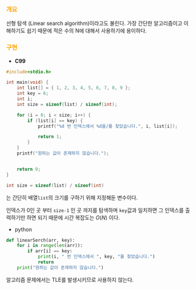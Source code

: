 ### <font color="orange">개요</font>

선형 탐색 (Linear search algorithm)이라고도 불린다. 가장 간단한 알고리즘이고 이해하기도 쉽기 때문에 적은 수의 N에 대해서 사용하기에 용이하다.

### <font color="orange">구현</font>
- **C99**
```C
#include<stdio.h>

int main(void) {
    int list[] = { 1, 2, 3, 4, 5, 6, 7, 8, 9 };
    int key = 6;
    int i;
    int size = sizeof(list) / sizeof(int);

    for (i = 0; i < size; i++) {
        if (list[i] == key) {
            printf("%d 번 인덱스에서 %d을/를 찾았습니다.", i, list[i]);

            return 1;
        }
    }
    printf("원하는 값이 존재하지 않습니다.");


    return 0;
}
```

```C
int size = sizeof(list) / sizeof(int)
```
는 간단히 배열`list`의 크기를 구하기 위해 지정해둔 변수이다.

인덱스가 0인 곳 부터 `size-1` 인 곳 까지를 탐색하며 `key`값과 일치하면 그 인덱스를 출력하기만 하면 되기 때문에 시간 복잡도는 $O(N)$ 이다.

- python
```python
def linearSerch(arr, key):
	for i in range(len(arr)):
		if arr[i] == key:
			print(i, " 번 인덱스에서 ", key, "를 찾았습니다.")
			return
	print("원하는 값이 존재하지 않습니다.")
```

알고리즘 문제에서는 TLE를 발생시키므로 사용하지 않는다.